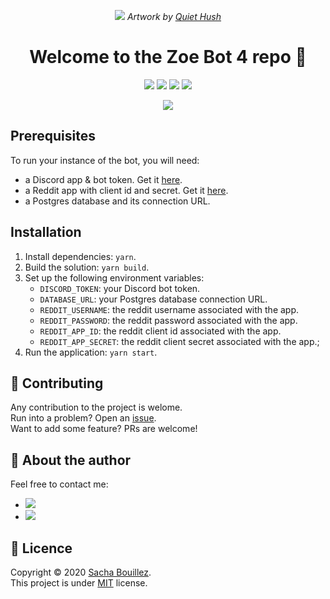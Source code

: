 <p align="center">
  <img src="https://zoe-bot-docs.vercel.app/zoe.png">
  <i>Artwork by <a href="https://twitter.com/q_hush">Quiet Hush</a></i>
</p>

<h1 align="center">Welcome to the Zoe Bot 4 repo 👋</h1>

<p align="center">
  <img src="https://img.shields.io/github/license/prazdevs/zoe-bot-4" />
  <img src="https://img.shields.io/github/workflow/status/prazdevs/zoe-bot-4/Build?logo=GitHub&label=build" />
  <img src="https://img.shields.io/codeclimate/maintainability/prazdevs/zoe-bot-4?logo=code-climate" />
  <img src="https://img.shields.io/npm/types/typescript" />
</p>

<p align="center">
  <a href="https://zoe-bot-docs.vercel.app" alt="Zoe Bot 4 docs" >
    <img src="https://img.shields.io/badge/ZoeBot4-read%20the%20docs-green?style=for-the-badge&logo=Read%20the%20Docs&logoColor=white" />
  </a>
</p>

## Prerequisites

To run your instance of the bot, you will need:

- a Discord app & bot token. Get it [here](https://discord.com/developers/applications).
- a Reddit app with client id and secret. Get it [here](https://discord.com/developers/applications).
- a Postgres database and its connection URL.

## Installation

1. Install dependencies: `yarn`.
2. Build the solution: `yarn build`.
3. Set up the following environment variables:
    - `DISCORD_TOKEN`: your Discord bot token.
    - `DATABASE_URL`: your Postgres database connection URL.
    - `REDDIT_USERNAME`: the reddit username associated with the app.
    - `REDDIT_PASSWORD`: the reddit password associated with the app.
    - `REDDIT_APP_ID`: the reddit client id associated with the app.
    - `REDDIT_APP_SECRET`: the reddit client secret associated with the app.;
4. Run the application: `yarn start`.

## 🤝 Contributing

Any contribution to the project is welome.  
Run into a problem? Open an [issue](https://github.com/prazdevs/zoe-bot-4/issues/new/choose).  
Want to add some feature? PRs are welcome!  

## 👤 About the author

Feel free to contact me:
- <a href="https://twitter.com/prazdevs"><img src="https://img.shields.io/twitter/follow/prazdevs?style=social" /><a/>
- <img src="https://img.shields.io/badge/Discord-PraZ%234184-darkgrey?labelColor=7289DA&logo=discord&logoColor=white" />


## 📝 Licence

Copyright © 2020 [Sacha Bouillez](https://github.com/prazdevs).<br />
This project is under [MIT](https://github.com/prazdevs/zoe-bot-4/blob/master/LICENCE) license.